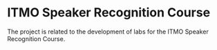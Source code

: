# ITMO Speaker Recognition Course

The project is related to the development of labs for the ITMO Speaker Recognition Course.
